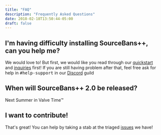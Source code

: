 ```yaml
---
title: "FAQ"
description: "Frequently Asked Questions"
date: 2018-02-18T13:50:44-05:00
draft: false
---
```


## I'm having difficulty installing SourceBans++, can you help me?

We would love to! But first, we would like you read through our [quickstart](/docs/quickstart) and [inquiries](/docs/inquiries) first!
If you are still having problem after that, feel free ask for help in <samp>#help-support</samp> in our [Discord](https://discord.gg/4Bhj6NU) guild

## When will SourceBans++ 2.0 be released?

Next Summer in Valve Time&trade;

## I want to contribute!

That's great! You can help by taking a stab at the triaged [issues](https://github.com/sbpp/sourcebans-pp/issues) we have!
